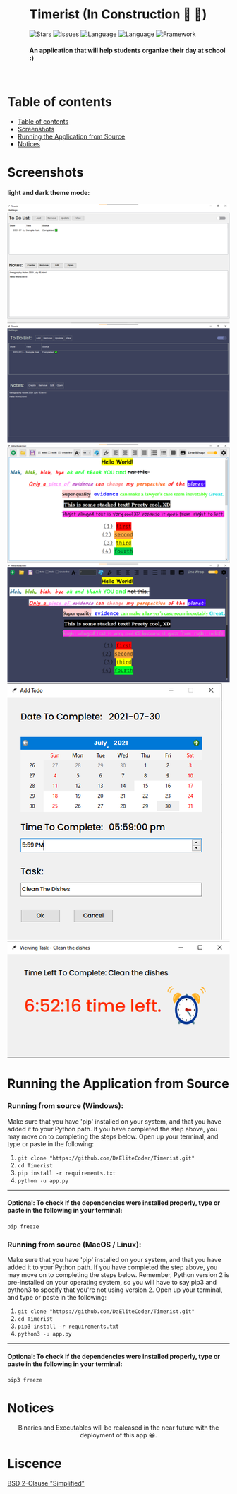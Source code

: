 <div style="margin-left: 50px">
<h1>Timerist (In Construction 👷 🚧)</h1>
<img alt="Stars" src="https://img.shields.io/badge/build-passing-brightgreen">
<img alt="Issues" src="https://img.shields.io/github/issues-raw/DaEliteCoder/Timerist">
<img alt="Language" src="https://img.shields.io/badge/language-python-blue.svg">
<img alt="Language" src="https://img.shields.io/badge/language-golang-red.svg">
<img alt="Framework" src="https://img.shields.io/badge/framework-PyQt5-blue.svg">
  
<h4>An application that will help students organize their day at school :)</h4>
</div>
<br>


Table of contents
=================
<!--ts-->
   * [Table of contents](#Table-of-contents)
   * [Screenshots](#Screenshots)
   * [Running the Application from Source](#Running-the-Application-from-Source)
   * [Notices](#Notices)
<!--te-->

Screenshots
===
#### light and dark theme mode:
<img src="https://github.com/TheEliteCoder1/Timerist/blob/main/images/main_light.png">
<img src="https://github.com/TheEliteCoder1/Timerist/blob/main/images/main_dark.png">
<img src="https://github.com/TheEliteCoder1/Timerist/blob/main/images/editor_light.png">
<img src="https://github.com/TheEliteCoder1/Timerist/blob/main/images/editor_dark.png">
<img src="https://github.com/TheEliteCoder1/Timerist/blob/main/images/add_todo_light.png">
<img src="https://github.com/TheEliteCoder1/Timerist/blob/main/images/view_todo_light.png">

Running the Application from Source
===
### Running from source (Windows):
Make sure that you have 'pip' installed on your system, and that you have added it to your Python path.
If you have completed the step above, you may move on to completing the steps below.
Open up your terminal, and type or paste in the following:
1. `git clone "https://github.com/DaEliteCoder/Timerist.git"`
2. `cd Timerist`
3. `pip install -r requirements.txt`
4. `python -u app.py`
---
#### Optional: To check if the dependencies were installed properly, type or paste in the following in your terminal: 
`pip freeze`
### Running from source (MacOS / Linux):
Make sure that you have 'pip' installed on your system, and that you have added it to your Python path.
If you have completed the step above, you may move on to completing the steps below. Remember, Python version 2 is pre-installed on your operating system, so you will have to say pip3 and python3 to specify that you're not using version 2.
Open up your terminal, and type or paste in the following:
1. `git clone "https://github.com/DaEliteCoder/Timerist.git"`
2. `cd Timerist`
3. `pip3 install -r requirements.txt`
4. `python3 -u app.py`
---
#### Optional: To check if the dependencies were installed properly, type or paste in the following in your terminal: 
`pip3 freeze`

Notices
===

<p align="center">Binaries and Executables will be realeased in the near future with the deployment of this app 😀.</p>

Liscence
===
<a href="https://github.com/TheEliteCoder1/Timerist/blob/main/LICENSE">BSD 2-Clause "Simplified"</a>
